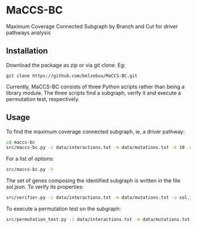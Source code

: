# MaCCS-BC

Maximum Coverage Connected Subgraph by Branch and Cut for driver pathways analysis

## Installation

Download the package as zip or via git clone. Eg:

```
git clone https://github.com/belzebuu/MaCCS-BC.git
```

Currently, MaCCS-BC consists of three Python scripts rather than being a library module. The three scripts find a subgraph, verify it and execute a permutation test, respectively.

## Usage

To find the maximum coverage connected subgraph, ie, a driver pathway:

``` bash
cd maccs-bc
src/maccs-bc.py -i data/interactions.txt -m data/mutations.txt -k 10 -o sol.json
```

For a  list of options:

``` bash
src/maccs-bc.py -h
```

The set of genes composing the identified subgraph is written in the file sol.json.
To verify its properties:

``` bash
src/verifier.py -i data/interactions.txt -m data/mutations.txt -o sol.json
```

To execute a permutation test on the subgraph:

``` bash
src/permutation_test.py -i data/interactions.txt -m data/mutations.txt -k 10 -o sol.json -n 100
```
